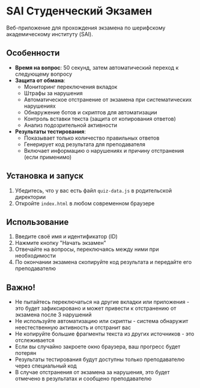 # SAI Студенческий Экзамен

Веб-приложение для прохождения экзамена по шерифскому академическому институту (SAI).

## Особенности

- **Время на вопрос**: 50 секунд, затем автоматический переход к следующему вопросу
- **Защита от обмана**: 
  - Мониторинг переключения вкладок
  - Штрафы за нарушения
  - Автоматическое отстранение от экзамена при систематических нарушениях
  - Обнаружение ботов и скриптов для автоматизации
  - Контроль вставки текста (защита от копирования ответов)
  - Анализ подозрительной активности
- **Результаты тестирования**:
  - Показывает только количество правильных ответов
  - Генерирует код результата для преподавателя
  - Включает информацию о нарушениях и причину отстранения (если применимо)
  
## Установка и запуск

1. Убедитесь, что у вас есть файл `quiz-data.js` в родительской директории
2. Откройте `index.html` в любом современном браузере

## Использование

1. Введите своё имя и идентификатор (ID)
2. Нажмите кнопку "Начать экзамен"
3. Отвечайте на вопросы, переключаясь между ними при необходимости
4. По окончании экзамена скопируйте код результата и передайте его преподавателю

## Важно!

- Не пытайтесь переключаться на другие вкладки или приложения - это будет зафиксировано и может привести к отстранению от экзамена после 3 нарушений
- Не используйте автоматизацию или скрипты - система обнаружит неестественную активность и отстранит вас
- Не копируйте большие фрагменты текста из других источников - это отслеживается
- Если вы случайно закроете окно браузера, ваш прогресс будет потерян
- Результаты тестирования будут доступны только преподавателю через специальный код
- В случае отстранения от экзамена за нарушения, это будет отмечено в результатах и сообщено преподавателю 